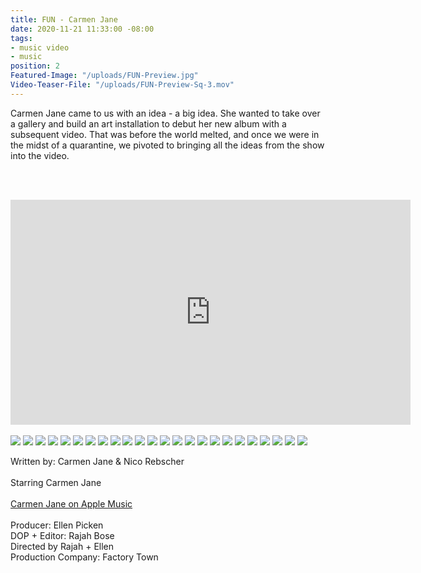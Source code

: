 ```yaml
---
title: FUN - Carmen Jane
date: 2020-11-21 11:33:00 -08:00
tags:
- music video
- music
position: 2
Featured-Image: "/uploads/FUN-Preview.jpg"
Video-Teaser-File: "/uploads/FUN-Preview-Sq-3.mov"
---
```


Carmen Jane came to us with an idea - a big idea. She wanted to take over a gallery and build an art installation to debut her new album with a subsequent video. That was before the world melted, and once we were in the midst of a quarantine, we pivoted to bringing all the ideas from the show into the video. 

<BR><BR>

<iframe src="https://player.vimeo.com/video/445406913" width="640" height="360" frameborder="0" allow="autoplay; fullscreen" allowfullscreen></iframe>


<BR>
<BR>


<div class="gallery" data-columns="3">
<img src="/uploads/FactoryTown_MusicVideo-FUN1001.jpg" />
<img src="/uploads/FactoryTown_MusicVideo-FUN1002.jpg" />
<img src="/uploads/FactoryTown_MusicVideo-FUN1003.jpg" />
<img src="/uploads/FactoryTown_MusicVideo-FUN1004.jpg" />
<img src="/uploads/FactoryTown_MusicVideo-FUN1005.jpg" />
<img src="/uploads/FactoryTown_MusicVideo-FUN1006.jpg" />
<img src="/uploads/FactoryTown_MusicVideo-FUN1007.jpg" />
<img src="/uploads/FactoryTown_MusicVideo-FUN1008.jpg" />
<img src="/uploads/FactoryTown_MusicVideo-FUN1009.jpg" />
<img src="/uploads/FactoryTown_MusicVideo-FUN1010.jpg" />
<img src="/uploads/FactoryTown_MusicVideo-FUN1011.jpg" />
<img src="/uploads/FactoryTown_MusicVideo-FUN1012.jpg" />
<img src="/uploads/FactoryTown_MusicVideo-FUN1013.jpg" />
<img src="/uploads/FactoryTown_MusicVideo-FUN1014.jpg" />
<img src="/uploads/FactoryTown_MusicVideo-FUN1015.jpg" />
<img src="/uploads/FactoryTown_MusicVideo-FUN1016.jpg" />
<img src="/uploads/FactoryTown_MusicVideo-FUN1017.jpg" />
<img src="/uploads/FactoryTown_MusicVideo-FUN1018.jpg" />

<img src="/uploads/FactoryTown_MusicVideo-FUN1019.jpg" />
<img src="/uploads/FactoryTown_MusicVideo-FUN1020.jpg" />
<img src="/uploads/FactoryTown_MusicVideo-FUN1021.jpg" />
<img src="/uploads/FactoryTown_MusicVideo-FUN1022.jpg" />
<img src="/uploads/FactoryTown_MusicVideo-FUN1023.jpg" />
<img src="/uploads/FactoryTown_MusicVideo-FUN1024.jpg" />
</div>




Written by: Carmen Jane & Nico Rebscher <BR>
<BR>
Starring Carmen Jane <BR>
<BR>
[Carmen Jane on Apple Music](https://itunes.apple.com/us/artist/carmen-jane/1526883492?ign-gact=3&ls=1)<BR>
<BR>
Producer: Ellen Picken<BR>
DOP \+ Editor: Rajah Bose<BR>
Directed by Rajah \+ Ellen<BR>
Production Company: Factory Town<BR>

